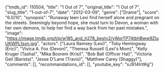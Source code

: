{"tmdb_id": 110504, "title": "1 Out of 7", "original_title": "1 Out of 7", "slug_title": "1-out-of-7", "date": "2012-03-09", "genre": ["Drame"], "score": "6.0/10", "synopsis": "Runaway teen Lexi find herself alone and pregnant on the streets. Seemingly beyond hope, she must turn to Devon, a woman with her own demons, to help her find a way back from her past mistakes.", "image": "https://image.tmdb.org/t/p/w185_and_h278_bestv2/yWorTP74tbhBww9ZIuUKWPL1sxn.jpg", "actors": ["Laura Ramsey (Lexi)", "Toby Hemingway (Eric)", "Vivica A. Fox (Devon)", "Theresa Russell (Lexi's Mom)", "Kelly Kruger (Tasha)", "Mika Boorem (Krisi)", "Bob Ball (Officer Hal)", "Victoria Geil (Barista)", "Jesse D'Lane (Travis)", "Matthew Carey (Shaggy)"], "comments": [], "recommandations_id": [], "youtube_key": "xJ914IrltKg"}